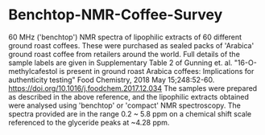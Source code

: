 # Benchtop-NMR-Coffee-Survey
60 MHz ('benchtop') NMR spectra of lipophilic extracts of 60 different ground roast coffees. These were purchased as sealed packs of 'Arabica' ground roast coffee from retailers around the world. Full details of the sample labels are given in Supplementary Table 2 of Gunning et. al. "16-O-methylcafestol is present in ground roast Arabica coffees: Implications for authenticity testing" Food Chemistry, 2018 May 15;248:52-60. https://doi.org/10.1016/j.foodchem.2017.12.034
The samples were prepared as described in the above reference, and the lipophilic extracts obtained were analysed using 'benchtop' or 'compact' NMR spectroscopy. The spectra provided are in the range 0.2 ~ 5.8 ppm on a chemical shift scale referenced to the glyceride peaks at ~4.28 ppm.
